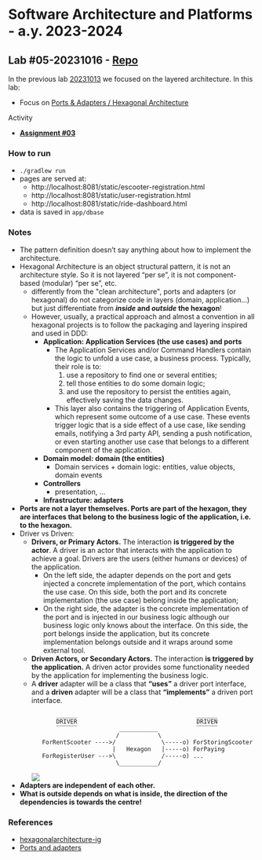 # Software Architecture and Platforms - a.y. 2023-2024

## Lab #05-20231016 - [Repo](https://github.com/pslab-unibo/sap-2023-2024.git) 

In the previous lab [20231013](https://github.com/pslab-unibo/sap-2023-2024/blob/master/Labs/Lab-04-20231013/README.md) we focused on the layered architecture. In this lab:

- Focus on [Ports & Adapters / Hexagonal Architecture](https://docs.google.com/document/d/1PomKasGfZQuLNWwfVzK-DS-SLcZk_oKniPfgVKsSd8U/edit?usp=sharing)

Activity 

- [**Assignment #03**](https://github.com/pslab-unibo/sap-2023-2024/blob/master/Assignments/Assignment-3-20231016.md)

### How to run
- `./gradlew run`
- pages are served at:
  - http://localhost:8081/static/escooter-registration.html
  - http://localhost:8081/static/user-registration.html
  - http://localhost:8081/static/ride-dashboard.html
- data is saved in `app/dbase`

### Notes

- The pattern definition doesn’t say anything about how to implement the architecture.
- Hexagonal Architecture is an object structural pattern, it is not an architecture style. So it is not layered “per se”, it is not component-based (modular) “per se”, etc.
  - differently from the "clean architecture", ports and adapters (or hexagonal) do not categorize code in layers (domain, application...) but just differentiate from **_inside_ and _outside_ the hexagon**!
  - However, usually, a practical approach and almost a convention in all hexagonal projects is to follow the packaging and layering inspired and used in DDD:
    - **Application: Application Services (the use cases) and ports**
      - The Application Services and/or Command Handlers contain the logic to unfold a use case, a business process. Typically, their role is to:
        1. use a repository to find one or several entities; 
        2. tell those entities to do some domain logic; 
        3. and use the repository to persist the entities again, effectively saving the data changes.
      - This layer also contains the triggering of Application Events, which represent some outcome of a use case. These events trigger logic that is a side effect of a use case, like sending emails, notifying a 3rd party API, sending a push notification, or even starting another use case that belongs to a different component of the application.
    - **Domain model: domain (the entities)**
      - Domain services + domain logic: entities, value objects, domain events
    - **Controllers**
      - presentation, ...
    - **Infrastructure: adapters**
- **Ports are not a layer themselves. Ports are part of the hexagon, they are interfaces that belong to the business logic of the application, i.e. to the hexagon.**
- Driver vs Driven:
  - **Drivers, or Primary Actors.** The interaction **is triggered by the actor**. A driver is an actor that interacts with the application to achieve a goal. Drivers are the users (either humans or devices) of the application.
    - On the left side, the adapter depends on the port and gets injected a concrete implementation of the port, which contains the use case. On this side, both the port and its concrete implementation (the use case) belong inside the application;
    - On the right side, the adapter is the concrete implementation of the port and is injected in our business logic although our business logic only knows about the interface. On this side, the port belongs inside the application, but its concrete implementation belongs outside and it wraps around some external tool.
  - **Driven Actors, or Secondary Actors.** The interaction **is triggered by the application.** A driven actor provides some functionality needed by the application for implementing the business logic.
  - A **driver** adapter will be a class that **“uses”** a driver port interface, and a **driven** adapter will be a class that **“implements”** a driven port interface.
    ```plaintext
           ______                                  ______
           DRIVER                                  DRIVEN
           ‾‾‾‾‾‾            ___________           ‾‾‾‾‾‾
                            /           \         
       ForRentScooter ---->/             \-----o) ForStoringScooter
                           |   Hexagon   |-----o) ForPaying
       ForRegisterUser --->\             /-----o) ...
                            \___________/
    ```
    ![](https://jmgarridopaz.github.io/assets/images/hexagonalarchitecture-ig/figure2-3.png)
- **Adapters are independent of each other.**
- **What is outside depends on what is inside, the direction of the dependencies is towards the centre!**

### References
- [hexagonalarchitecture-ig](https://jmgarridopaz.github.io/content/hexagonalarchitecture-ig/)
- [Ports and adapters](https://herbertograca.com/2017/09/14/ports-adapters-architecture/)
